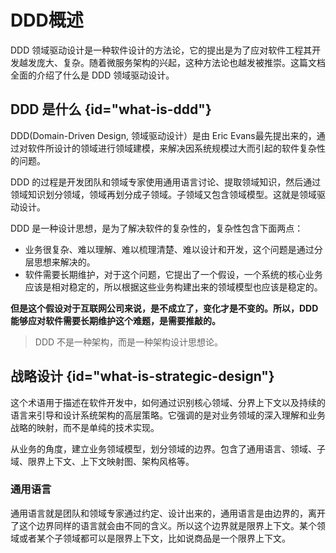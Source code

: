 # DDD概述

DDD 领域驱动设计是一种软件设计的方法论，它的提出是为了应对软件工程其开发越发庞大、复杂。随着微服务架构的兴起，这种方法论也越发被推崇。这篇文档全面的介绍了什么是 DDD 领域驱动设计。

## DDD 是什么 {id="what-is-ddd"}

DDD(Domain-Driven Design, 领域驱动设计）是由 Eric Evans最先提出来的，通过对软件所设计的领域进行领域建模，来解决因系统规模过大而引起的软件复杂性的问题。

DDD 的过程是开发团队和领域专家使用通用语言讨论、提取领域知识，然后通过领域知识划分领域，领域再划分成子领域。子领域又包含领域模型。这就是领域驱动设计。

DDD 是一种设计思想，是为了解决软件的复杂性的，复杂性包含下面两点：

* 业务很复杂、难以理解、难以梳理清楚、难以设计和开发，这个问题是通过分层思想来解决的。
* 软件需要长期维护，对于这个问题，它提出了一个假设，一个系统的核心业务应该是相对稳定的，所以根据这些业务构建出来的领域模型也应该是稳定的。

**但是这个假设对于互联网公司来说，是不成立了，变化才是不变的。所以，DDD 能够应对软件需要长期维护这个难题，是需要推敲的。**

> DDD 不是一种架构，而是一种架构设计思想论。

## 战略设计 {id="what-is-strategic-design"}

这个术语用于描述在软件开发中，如何通过识别核心领域、分界上下文以及持续的语言来引导和设计系统架构的高层策略。它强调的是对业务领域的深入理解和业务战略的映射，而不是单纯的技术实现。

从业务的角度，建立业务领域模型，划分领域的边界。包含了通用语言、领域、子域、限界上下文、上下文映射图、架构风格等。

### 通用语言 ###

通用语言就是团队和领域专家通过约定、设计出来的，通用语言是由边界的，离开了这个边界同样的语言就会由不同的含义。所以这个边界就是限界上下文。某个领域或者某个子领域都可以是限界上下文，比如说商品是一个限界上下文。